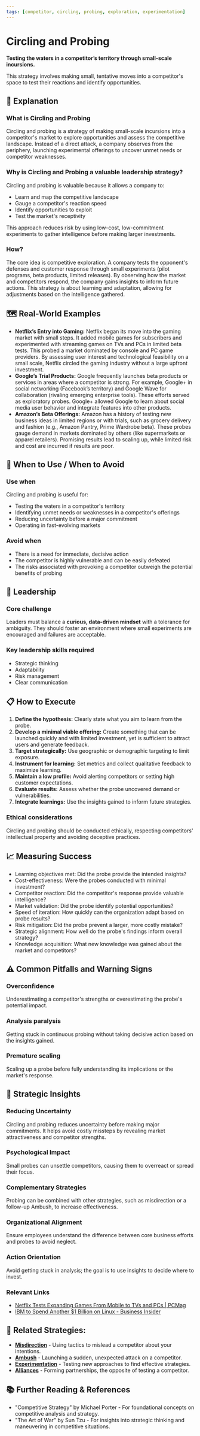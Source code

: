 ```yaml
---
tags: [competitor, circling, probing, exploration, experimentation]
---
```


# Circling and Probing

**Testing the waters in a competitor’s territory through small-scale incursions.**

This strategy involves making small, tentative moves into a competitor's space to test their reactions and identify opportunities.

## 🤔 **Explanation**

### What is Circling and Probing

Circling and probing is a strategy of making small-scale incursions into a competitor's market to explore opportunities and assess the competitive landscape. Instead of a direct attack, a company observes from the periphery, launching experimental offerings to uncover unmet needs or competitor weaknesses.

### Why is Circling and Probing a valuable leadership strategy?

Circling and probing is valuable because it allows a company to:

* Learn and map the competitive landscape
* Gauge a competitor's reaction speed
* Identify opportunities to exploit
* Test the market's receptivity

This approach reduces risk by using low-cost, low-commitment experiments to gather intelligence before making larger investments.

### How?

The core idea is competitive exploration. A company tests the opponent's defenses and customer response through small experiments (pilot programs, beta products, limited releases). By observing how the market and competitors respond, the company gains insights to inform future actions. This strategy is about learning and adaptation, allowing for adjustments based on the intelligence gathered.

## 🗺️ **Real-World Examples**

* **Netflix’s Entry into Gaming:** Netflix began its move into the gaming market with small steps. It added mobile games for subscribers and experimented with streaming games on TVs and PCs in limited beta tests. This probed a market dominated by console and PC game providers. By assessing user interest and technological feasibility on a small scale, Netflix circled the gaming industry without a large upfront investment.
* **Google’s Trial Products:** Google frequently launches beta products or services in areas where a competitor is strong. For example, Google+ in social networking (Facebook’s territory) and Google Wave for collaboration (rivaling emerging enterprise tools). These efforts served as exploratory probes. Google+ allowed Google to learn about social media user behavior and integrate features into other products.
* **Amazon’s Beta Offerings:** Amazon has a history of testing new business ideas in limited regions or with trials, such as grocery delivery and fashion (e.g., Amazon Pantry, Prime Wardrobe beta). These probes gauge demand in markets dominated by others (like supermarkets or apparel retailers). Promising results lead to scaling up, while limited risk and cost are incurred if results are poor.

## 🚦 **When to Use / When to Avoid**

### Use when

Circling and probing is useful for:

* Testing the waters in a competitor's territory
* Identifying unmet needs or weaknesses in a competitor's offerings
* Reducing uncertainty before a major commitment
* Operating in fast-evolving markets

### Avoid when

* There is a need for immediate, decisive action
* The competitor is highly vulnerable and can be easily defeated
* The risks associated with provoking a competitor outweigh the potential benefits of probing

## 🎯 **Leadership**

### Core challenge

Leaders must balance a **curious, data-driven mindset** with a tolerance for ambiguity. They should foster an environment where small experiments are encouraged and failures are acceptable.

### Key leadership skills required

* Strategic thinking
* Adaptability
* Risk management
* Clear communication

## 📋 **How to Execute**

1.  **Define the hypothesis:** Clearly state what you aim to learn from the probe.
2.  **Develop a minimal viable offering:** Create something that can be launched quickly and with limited investment, yet is sufficient to attract users and generate feedback.
3.  **Target strategically:** Use geographic or demographic targeting to limit exposure.
4.  **Instrument for learning:** Set metrics and collect qualitative feedback to maximize learning.
5.  **Maintain a low profile:** Avoid alerting competitors or setting high customer expectations.
6.  **Evaluate results:** Assess whether the probe uncovered demand or vulnerabilities.
7.  **Integrate learnings:** Use the insights gained to inform future strategies.

### Ethical considerations

Circling and probing should be conducted ethically, respecting competitors' intellectual property and avoiding deceptive practices.

## 📈 **Measuring Success**

* Learning objectives met: Did the probe provide the intended insights?
* Cost-effectiveness: Were the probes conducted with minimal investment?
* Competitor reaction: Did the competitor's response provide valuable intelligence?
* Market validation: Did the probe identify potential opportunities?
* Speed of iteration: How quickly can the organization adapt based on probe results?
* Risk mitigation: Did the probe prevent a larger, more costly mistake?
* Strategic alignment: How well do the probe's findings inform overall strategy?
* Knowledge acquisition: What new knowledge was gained about the market and competitors?

## ⚠️ **Common Pitfalls and Warning Signs**

### Overconfidence

Underestimating a competitor's strengths or overestimating the probe's potential impact.

### Analysis paralysis

Getting stuck in continuous probing without taking decisive action based on the insights gained.

### Premature scaling

Scaling up a probe before fully understanding its implications or the market's response.

## 🧠 **Strategic Insights**

### Reducing Uncertainty

Circling and probing reduces uncertainty before making major commitments. It helps avoid costly missteps by revealing market attractiveness and competitor strengths.

### Psychological Impact

Small probes can unsettle competitors, causing them to overreact or spread their focus.

### Complementary Strategies

Probing can be combined with other strategies, such as misdirection or a follow-up Ambush, to increase effectiveness.

### Organizational Alignment

Ensure employees understand the difference between core business efforts and probes to avoid neglect.

### Action Orientation

Avoid getting stuck in analysis; the goal is to use insights to decide where to invest.

### Relevant Links

* [Netflix Tests Expanding Games From Mobile to TVs and PCs | PCMag](https://www.pcmag.com/news/netflix-tests-expanding-games-from-mobile-to-tvs-and-pcs)
* [IBM to Spend Another $1 Billion on Linux - Business Insider](https://www.businessinsider.com/ibm-to-spend-another-1-billion-on-linux-2013-9)

## 🔀 **Related Strategies:**

* [**Misdirection**](/strategies/competitor/misdirection) - Using tactics to mislead a competitor about your intentions.
* [**Ambush**](/strategies/competitor/ambush) - Launching a sudden, unexpected attack on a competitor.
* [**Experimentation**](/strategies/attacking/experimentation) - Testing new approaches to find effective strategies.
* [**Alliances**](/strategies/ecosystem/alliances) - Forming partnerships, the opposite of testing a competitor.

## 📚 **Further Reading & References**

* "Competitive Strategy" by Michael Porter - For foundational concepts on competitive analysis and strategy.
* "The Art of War" by Sun Tzu - For insights into strategic thinking and maneuvering in competitive situations.